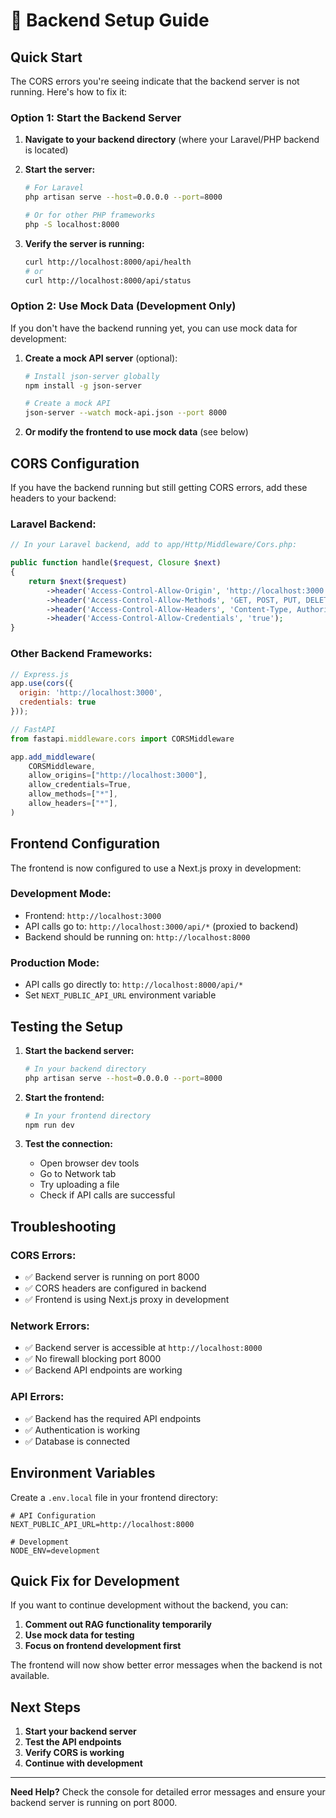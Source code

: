 # 🚀 Backend Setup Guide

## **Quick Start**

The CORS errors you're seeing indicate that the backend server is not running. Here's how to fix it:

### **Option 1: Start the Backend Server**

1. **Navigate to your backend directory** (where your Laravel/PHP backend is located)
2. **Start the server:**
   ```bash
   # For Laravel
   php artisan serve --host=0.0.0.0 --port=8000
   
   # Or for other PHP frameworks
   php -S localhost:8000
   ```

3. **Verify the server is running:**
   ```bash
   curl http://localhost:8000/api/health
   # or
   curl http://localhost:8000/api/status
   ```

### **Option 2: Use Mock Data (Development Only)**

If you don't have the backend running yet, you can use mock data for development:

1. **Create a mock API server** (optional):
   ```bash
   # Install json-server globally
   npm install -g json-server
   
   # Create a mock API
   json-server --watch mock-api.json --port 8000
   ```

2. **Or modify the frontend to use mock data** (see below)

## **CORS Configuration**

If you have the backend running but still getting CORS errors, add these headers to your backend:

### **Laravel Backend:**
```php
// In your Laravel backend, add to app/Http/Middleware/Cors.php:

public function handle($request, Closure $next)
{
    return $next($request)
        ->header('Access-Control-Allow-Origin', 'http://localhost:3000')
        ->header('Access-Control-Allow-Methods', 'GET, POST, PUT, DELETE, OPTIONS')
        ->header('Access-Control-Allow-Headers', 'Content-Type, Authorization, X-Requested-With')
        ->header('Access-Control-Allow-Credentials', 'true');
}
```

### **Other Backend Frameworks:**
```javascript
// Express.js
app.use(cors({
  origin: 'http://localhost:3000',
  credentials: true
}));

// FastAPI
from fastapi.middleware.cors import CORSMiddleware

app.add_middleware(
    CORSMiddleware,
    allow_origins=["http://localhost:3000"],
    allow_credentials=True,
    allow_methods=["*"],
    allow_headers=["*"],
)
```

## **Frontend Configuration**

The frontend is now configured to use a Next.js proxy in development:

### **Development Mode:**
- Frontend: `http://localhost:3000`
- API calls go to: `http://localhost:3000/api/*` (proxied to backend)
- Backend should be running on: `http://localhost:8000`

### **Production Mode:**
- API calls go directly to: `http://localhost:8000/api/*`
- Set `NEXT_PUBLIC_API_URL` environment variable

## **Testing the Setup**

1. **Start the backend server:**
   ```bash
   # In your backend directory
   php artisan serve --host=0.0.0.0 --port=8000
   ```

2. **Start the frontend:**
   ```bash
   # In your frontend directory
   npm run dev
   ```

3. **Test the connection:**
   - Open browser dev tools
   - Go to Network tab
   - Try uploading a file
   - Check if API calls are successful

## **Troubleshooting**

### **CORS Errors:**
- ✅ Backend server is running on port 8000
- ✅ CORS headers are configured in backend
- ✅ Frontend is using Next.js proxy in development

### **Network Errors:**
- ✅ Backend server is accessible at `http://localhost:8000`
- ✅ No firewall blocking port 8000
- ✅ Backend API endpoints are working

### **API Errors:**
- ✅ Backend has the required API endpoints
- ✅ Authentication is working
- ✅ Database is connected

## **Environment Variables**

Create a `.env.local` file in your frontend directory:

```env
# API Configuration
NEXT_PUBLIC_API_URL=http://localhost:8000

# Development
NODE_ENV=development
```

## **Quick Fix for Development**

If you want to continue development without the backend, you can:

1. **Comment out RAG functionality temporarily**
2. **Use mock data for testing**
3. **Focus on frontend development first**

The frontend will now show better error messages when the backend is not available.

## **Next Steps**

1. **Start your backend server**
2. **Test the API endpoints**
3. **Verify CORS is working**
4. **Continue with development**

---

**Need Help?** Check the console for detailed error messages and ensure your backend server is running on port 8000.

